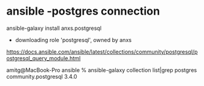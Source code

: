 # ansible -postgres  connection
ansible-galaxy  install anxs.postgresql
- downloading role 'postgresql', owned by anxs

https://docs.ansible.com/ansible/latest/collections/community/postgresql/postgresql_query_module.html

amitg@MacBook-Pro ansible % ansible-galaxy collection list|grep postgres
community.postgresql                     3.4.0  
